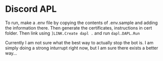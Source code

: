 # Discord APL

To run, make a .env file by copying the contents of .env.sample and adding the information there. Then generate the certificates, instructions in cert folder. Then link using `]LINK.Create dapl .` and run `dapl.DAPL.Run`

Currently I am not sure what the best way to actually stop the bot is. I am simply doing a strong inturrupt right now, but I am sure there exists a better way...
